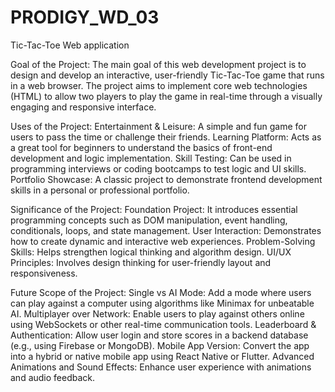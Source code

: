 # PRODIGY_WD_03
Tic-Tac-Toe Web application 

Goal of the Project:
The main goal of this web development project is to design and develop an interactive, user-friendly Tic-Tac-Toe game that runs in a web browser. The project aims to implement core web technologies (HTML) to allow two players to play the game in real-time through a visually engaging and responsive interface.

Uses of the Project:
Entertainment & Leisure: A simple and fun game for users to pass the time or challenge their friends.
Learning Platform: Acts as a great tool for beginners to understand the basics of front-end development and logic implementation.
Skill Testing: Can be used in programming interviews or coding bootcamps to test logic and UI skills.
Portfolio Showcase: A classic project to demonstrate frontend development skills in a personal or professional portfolio.

Significance of the Project:
Foundation Project: It introduces essential programming concepts such as DOM manipulation, event handling, conditionals, loops, and state management.
User Interaction: Demonstrates how to create dynamic and interactive web experiences.
Problem-Solving Skills: Helps strengthen logical thinking and algorithm design.
UI/UX Principles: Involves design thinking for user-friendly layout and responsiveness.

Future Scope of the Project:
Single vs AI Mode: Add a mode where users can play against a computer using algorithms like Minimax for unbeatable AI.
Multiplayer over Network: Enable users to play against others online using WebSockets or other real-time communication tools.
Leaderboard & Authentication: Allow user login and store scores in a backend database (e.g., using Firebase or MongoDB).
Mobile App Version: Convert the app into a hybrid or native mobile app using React Native or Flutter.
Advanced Animations and Sound Effects: Enhance user experience with animations and audio feedback.
